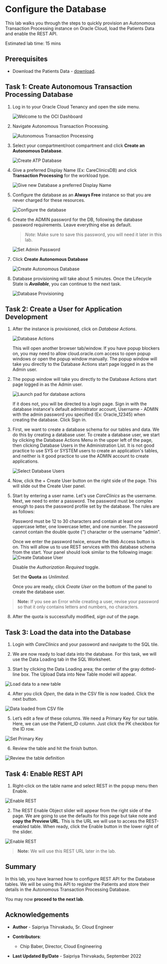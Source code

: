 # Configure the Database

This lab walks you through the steps to quickly provision an Autonomous Transaction Processing instance on Oracle Cloud, load the Patients Data and enable the REST API.

Estimated lab time: 15 mins

## Prerequisites

- Download the Patients Data - <a href="https://objectstorage.us-ashburn-1.oraclecloud.com/p/Ei1_2QRw4M8tQpk59Qhao2JCvEivSAX8MGB9R6PfHZlqNkpkAcnVg4V3-GyTs1_t/n/c4u04/b/livelabsfiles/o/oci-library/PATIENT_DATA_TABLE.csv">download</a>.

## Task 1: Create Autonomous Transaction Processing Database

1.  Log in to your Oracle Cloud Tenancy and open the side menu.
    
    ![Welcome to the OCI Dashboard](images/oci-login.png  " ")

2.  Navigate Autonomous Transaction Processing.

    
    ![Autonomous Transaction Processing](images/navigate-to-autonomous-database.png  " ")

3.  Select your compartment/root compartment and click **Create an Autonomous Database**.
    
    ![Create ATP Database](images/select-compartment.png  " ")

4.  Give a preferred Display Name (Ex: CareClinicsDB) and click **Transaction Processing** for the workload type.
    
    ![Give new Database a preferred Display Name](images/provide-display-name.png " ")

5. Configure the database as an **Always Free** instance so that you are never charged for these resources.

    ![Configure the database](images/always-free-instance.png " ")

6.  Create the ADMIN password for the DB, following the database password requirements. Leave everything else as default.

    > *Note:* Make sure to save this password, you will need it later in this lab.
    
    ![Set Admin Password](images/set-admin-password.png  " ")

7.  Click **Create Autonomous Database**
    
    ![Create Autonomous Database](images/create-autonomous-database.png  " ")

8.  Database provisioning will take about 5 minutes. Once the Lifecycle State is ***Available***, you can continue to the next task.
    
    ![Database Provisioning](images/provision-database.png " ")

## Task 2: Create a User for Application Development

1. After the instance is provisioned, click on *Database Actions*. 

    ![Database Actions](images/database-actions.png " ")

    This will open another browser tab/window. If you have popup blockers on, you may need to allow cloud.oracle.com access to open popup windows or open the popup window manually. The popup window will take you directly to the Database Actions start page logged in as the Admin user.

2. The popup window will take you directly to the Database Actions start page logged in as the Admin user. 
    
    ![Launch pad for database actions](images/database-actions-launchpad.png " ")

    If it does not, you will be directed to a login page. Sign in with the database instance's default administrator account, Username - ADMIN with the admin password you specified (Ex: Oracle_12345) when creating the database. Click Sign in.

3. First, we want to create a database schema for our tables and data. We do this by creating a database user. To create a database user, we start by clicking the Database Actions Menu in the upper left of the page, then clicking Database Users in the Administration List. It is not good practice to use SYS or SYSTEM users to create an application's tables, and neither is it good practice to use the ADMIN account to create applications.

    ![Select Database Users](images/select-database-users.png " ")

4. Now, click the + Create User button on the right side of the page. This will slide out the Create User panel.

5. Start by entering a user name. Let's use *CareClinics* as the username. Next, we need to enter a password. The password must be complex enough to pass the password profile set by the database. The rules are as follows:

    Password must be 12 to 30 characters and contain at least one uppercase letter, one lowercase letter, and one number. The password cannot contain the double quote (") character or the username "admin".

    Once we enter the password twice, ensure the Web Access button is on. This will allow us to use REST services with this database schema from the start. Your panel should look similar to the following image:
    ![Create Database User](images/create-user.png " ")

    Disable the *Authorization Required* toggle.

    Set the **Quota** as *Unlimited*.

    Once you are ready, click *Create User* on the bottom of the panel to create the database user.

> **Note:** If you see an Error while creating a user, revise your password so that it only contains letters and numbers, no characters.

8. After the quota is successfully modified, *sign out* of the page. 

## Task 3: Load the data into the Database

1. Login with *CareClinics* and your password and navigate to the SQL tile. 

2. We are now ready to load data into the database. For this task, we will use the Data Loading tab in the SQL Worksheet.

3. Start by clicking the Data Loading area; the center of the gray dotted-line box. The Upload Data into New Table model will appear.

![Load data to a new table](images/load-data-to-table.png " ")

4. After you click *Open*, the data in the CSV file is now loaded. Click the next button.

![Data loaded from CSV file](images/data-loaded-from-csv.png " ")

5. Let’s edit a few of these columns. We need a Primary Key for our table. Here, we can use the Patient_ID column. Just click the PK checkbox for the ID row.

![Set Primary Key](images/set-primarykey.png " ")

6. Review the table and hit the finish button. 

![Review the table definition](images/review-table-definition.png " ")

## Task 4: Enable REST API 

1. Right-click on the table name and select REST in the popup menu then Enable.

![Enable REST](images/enable-rest-endpoint.png " ")

2. The REST Enable Object slider will appear from the right side of the page. We are going to use the defaults for this page but take note and **copy the Preview URL**. This is the URL we will use to access the REST-enabled table. When ready, click the Enable button in the lower right of the slider.

![Enable REST](images/copy-rest-url.png " ")

>**Note:** We will use this REST URL later in the lab. 

## Summary

In this lab, you have learned how to configure REST API for the Database tables. We will be using this API to register the Patients and store their details in the Autonomous Transaction Processing Database.

You may now **proceed to the next lab**.

## Acknowledgements

* **Author** - Saipriya Thirvakadu, Sr. Cloud Engineer
* **Contributors**:
    * Chip Baber, Director, Cloud Engineering

* **Last Updated By/Date** - Saipriya Thirvakadu, September 2022


